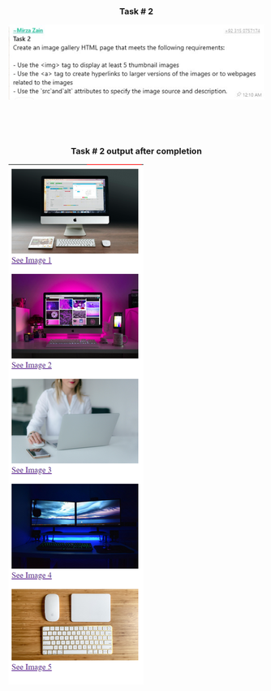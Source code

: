 ### <p align='center'>Task # 2</p>

![Task 2](Task2.jpg)

<br><br><br>

### <p align='center'>Task # 2 output after completion</p>

![Task 2 Output](Task2done.png) 